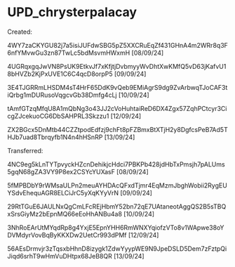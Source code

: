 # UPD_chrysterpalacay

Created:

4WY7zaCKYGU82j7a5isiJUFdwSBG5pZ5XXCRuEqZf431GHnA4m2WRr8q3F6nfYMvwGu3zn87TwLc5bdMsvmHWxmH [08/09/24]

4UGRqxgqJwVN8PsUK9EtkvJf7xKfjtjDvbmyyWvDhtXwKMfQ5vD63jKafvU18bHVZb2KjPxUVE1C6C4qcD8orpP5 [09/09/24]

3E4TJGRRmLHSDM4sT4HrF65DdK9vQeb9EMiAgrS9dg9ZvArbwqTJoCAF3tiQrbg1mDURusoVqgcvGb38Dmfg4cLj [10/09/24]

tAmfGTzqMfqU8A1mQbNg3o43JJ2cVoHuhtaiReD6DX4Zgx57ZqhPCtcyr3CicgZJcekuoCG6DbSAHPRL3Skzzu1 [12/09/24]

ZX2BGcx5DnMtb44CZZtpodEdfzj9chFt8pFZBmxBtXTjH2y8DgfcsPeB7Ad5THJb7uad8Tbrqyfb1N4n4hHSnRP [13/09/24]

Transferred:

4NC9eg5kLnTYTpvyckHZcnDehikjcHdci7PBKPb428jdHbTxPmsjh7pALUms5gqN68gZA3VY9P8ex2CSYcYUXasF [08/09/24]

5fMPBDbY9rWMsaULPn2meuAYHDAcQFxdTjmr4EqMzmJbghWobii2RygEUYSdvEhequAGR8ELCiJrC5yXqKYyVrN [09/09/24]

29RtTGuE6JAULNxQgCmLFcREjHbmY52bn72qE7UAtaneotAggQS2B5sTBQxSrsGiyMz2bEpnMQ66eEoHhANBu4a8 [10/09/24]

3NhRoEArUtMYqdRp8g4YxjE5EpnYHH6RmWNXYqiofzVTo8v1WApwe38oYDVMdyrVovBqByKKXDw2UetCr993dPMf [12/09/24]

56AEsDrmvjr3zTqsxbHhnD8izygk1ZdwYyypWE9N9JpeDSLD5Dem7zFztpQiJiqd6srhT9wHmVuDHtpx68JeB8QR [13/09/24]
